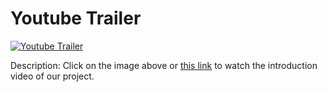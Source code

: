 # Youtube Trailer

[![Youtube Trailer](https://img.youtube.com/vi/yixFW5ibKW4/0.jpg)](https://youtu.be/yixFW5ibKW4?si=kZwBeFNKEzhJwsQ5)

Description: Click on the image above or [this link](https://youtu.be/yixFW5ibKW4?si=kZwBeFNKEzhJwsQ5) to watch the introduction video of our project.
